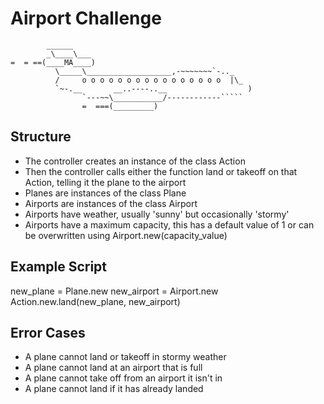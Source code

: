 Airport Challenge
=================

```
        ______
        _\____\___
=  = ==(____MA____)
          \_____\___________________,-~~~~~~~`-.._
          /     o o o o o o o o o o o o o o o o  |\_
          `~-.__       __..----..__                  )
                `---~~\___________/------------`````
                =  ===(_________)

```

Structure
---------
- The controller creates an instance of the class Action
- Then the controller calls either the function land or takeoff on that Action, telling it the plane to the airport
- Planes are instances of the class Plane
- Airports are instances of the class Airport
- Airports have weather, usually 'sunny' but occasionally 'stormy'
- Airports have a maximum capacity, this has a default value of 1 or can be overwritten using Airport.new(capacity_value)

Example Script
---------
  new_plane = Plane.new
  new_airport = Airport.new
  Action.new.land(new_plane, new_airport)

Error Cases
---------
- A plane cannot land or takeoff in stormy weather
- A plane cannot land at an airport that is full
- A plane cannot take off from an airport it isn't in
- A plane cannot land if it has already landed
